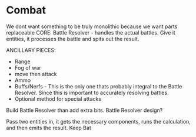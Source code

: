 ﻿# Combat

We dont want something to be truly monolithic because we want parts replaceable
CORE: Battle Resolver - handles the actual battles. Give it entities, it processes the battle and spits out the result.

ANCILLARY PIECES:
- Range
- Fog of war
- move then attack
- Ammo
- Buffs/Nerfs - This is the only one thats probably integral to the Battle Resolver. Since this is important to accurately resolving battles.
- Optional method for special attacks


Build Battle Resolver than add extra bits. Battle Resolver design?

Pass two entities in, it gets the necessary components, runs the calculation, and then emits the result.
Keep Bat
